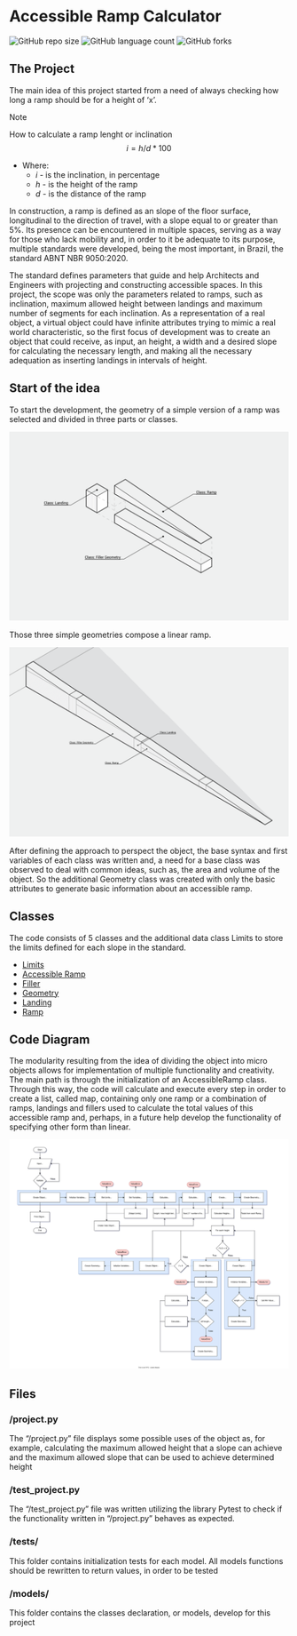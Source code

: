 # Accessible Ramp Calculator

![GitHub repo size](https://img.shields.io/github/repo-size/matheusfarnetani/cs50p_project)
![GitHub language count](https://img.shields.io/github/languages/count/matheusfarnetani/cs50p_project)
![GitHub forks](https://img.shields.io/github/forks/matheusfarnetani/cs50p_project)

## The Project

The main idea of this project started from a need of always checking how long a ramp should be for a height of ‘x’.

> [!NOTE]
> How to calculate a ramp lenght or inclination
> $$i=h/d * 100$$
> * Where:
>    * $i$ -  is the inclination, in percentage
>    * $h$ - is the height of the ramp
>    * $d$ - is the distance of the ramp


In construction, a ramp is defined as an slope of the floor surface, longitudinal to the direction of travel, with a slope equal to or greater than 5%. Its presence can be encountered in multiple spaces, serving as a way for those who lack mobility and, in order to it be adequate to its purpose, multiple standards were developed, being the most important, in Brazil, the standard ABNT NBR 9050:2020.

The standard defines parameters that guide and help Architects and Engineers with projecting and constructing accessible spaces. In this project, the scope was only the parameters related to ramps, such as inclination, maximum allowed height between landings and maximum number of segments for each inclination. As a representation of a real object, a virtual object could have infinite attributes trying to mimic a real world characteristic, so the first focus of development was to create an object that could receive, as input, an height, a width and a desired slope for calculating the necessary length, and making all the necessary adequation as inserting landings in intervals of height.

## Start of the idea

To start the development, the geometry of a simple version of a ramp was selected and divided in three parts or classes. 

![Alt text](./images/cs50p-Layout2.png)

Those three simple geometries compose a linear ramp.

![Alt text](./images/cs50p-Layout1.png)

After defining the approach to perspect the object, the base syntax and first variables of each class was written and, a need for a base class was observed to deal with common ideas, such as, the area and volume of the object. So the additional Geometry class was created with only the basic attributes to generate basic information about an accessible ramp.

## Classes

The code consists of 5 classes and the additional data class Limits to store the limits defined for each slope in the standard.

* [Limits](https://github.com/matheusfarnetani/cs50p_project/blob/main/models/limits.py)
* [Accessible Ramp](https://github.com/matheusfarnetani/cs50p_project/blob/main/models/accessible_ramp.py)
* [Filler](https://github.com/matheusfarnetani/cs50p_project/blob/main/models/filler.py)
* [Geometry](https://github.com/matheusfarnetani/cs50p_project/blob/main/models/geometry.py)
* [Landing](https://github.com/matheusfarnetani/cs50p_project/blob/main/models/landing.py)
* [Ramp](https://github.com/matheusfarnetani/cs50p_project/blob/main/models/ramp.py)

## Code Diagram

The modularity resulting from the idea of dividing the object into micro objects allows for implementation of multiple functionality and creativity. The main path is through the initialization of an AccessibleRamp class. Through this way, the code will calculate and execute every step in order to create a list, called map, containing only one ramp or a combination of ramps, landings and fillers used to calculate the total values of this accessible ramp and, perhaps, in a future help develop the functionality of specifying other form than linear.

![Alt text](./images/cs50p_project.drawio.svg)

## Files
### /project.py
The “/project.py” file displays some possible uses of the object as, for example, calculating the maximum allowed height that a slope can achieve and the maximum allowed slope that can be used to achieve determined height

### /test_project.py
The “/test_project.py” file was written utilizing the library Pytest to check if the functionality written in “/project.py” behaves as expected.

### /tests/
This folder contains initialization tests for each model. All models functions should be rewritten to return values, in order to be tested

### /models/
This folder contains the classes declaration, or models, develop for this project